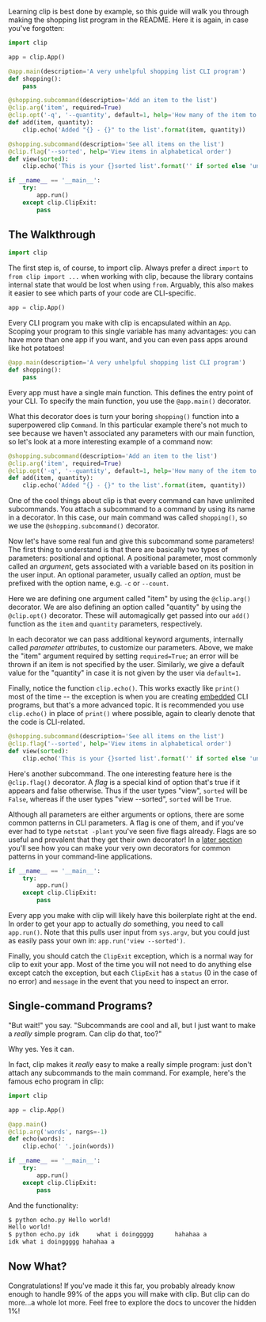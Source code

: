 Learning clip is best done by example, so this guide will walk you through making the shopping list program in the README. Here it is again, in case you've forgotten:

```python
import clip

app = clip.App()

@app.main(description='A very unhelpful shopping list CLI program')
def shopping():
	pass

@shopping.subcommand(description='Add an item to the list')
@clip.arg('item', required=True)
@clip.opt('-q', '--quantity', default=1, help='How many of the item to get')
def add(item, quantity):
	clip.echo('Added "{} - {}" to the list'.format(item, quantity))

@shopping.subcommand(description='See all items on the list')
@clip.flag('--sorted', help='View items in alphabetical order')
def view(sorted):
	clip.echo('This is your {}sorted list'.format('' if sorted else 'un'))

if __name__ == '__main__':
	try:
		app.run()
	except clip.ClipExit:
		pass
```

## The Walkthrough

```python
import clip
```

The first step is, of course, to import clip. Always prefer a direct `import` to `from clip import ...` when working with clip, because the library contains internal state that would be lost when using `from`. Arguably, this also makes it easier to see which parts of your code are CLI-specific.

```python
app = clip.App()
```

Every CLI program you make with clip is encapsulated within an `App`. Scoping your program to this single variable has many advantages: you can have more than one app if you want, and you can even pass apps around like hot potatoes!

```python
@app.main(description='A very unhelpful shopping list CLI program')
def shopping():
	pass
```

Every app must have a single main function. This defines the entry point of your CLI. To specify the main function, you use the `@app.main()` decorator.

What this decorator does is turn your boring `shopping()` function into a superpowered clip `Command`. In this particular example there's not much to see because we haven't associated any parameters with our main function, so let's look at a more interesting example of a command now:

```python
@shopping.subcommand(description='Add an item to the list')
@clip.arg('item', required=True)
@clip.opt('-q', '--quantity', default=1, help='How many of the item to get')
def add(item, quantity):
	clip.echo('Added "{} - {}" to the list'.format(item, quantity))
```

One of the cool things about clip is that every command can have unlimited subcommands. You attach a subcommand to a command by using its name in a decorator. In this case, our main command was called `shopping()`, so we use the `@shopping.subcommand()` decorator.

Now let's have some real fun and give this subcommand some parameters! The first thing to understand is that there are basically two types of parameters: positional and optional. A positional parameter, most commonly called an *argument*, gets associated with a variable based on its position in the user input. An optional parameter, usually called an *option*, must be prefixed with the option name, e.g. `-c` or `--count`.

Here we are defining one argument called "item" by using the `@clip.arg()` decorator. We are also defining an option called "quantity" by using the `@clip.opt()` decorator. These will automagically get passed into our `add()` function as the `item` and `quantity` parameters, respectively.

In each decorator we can pass additional keyword arguments, internally called *parameter attributes*, to customize our parameters. Above, we make the "item" argument required by setting `required=True`; an error will be thrown if an item is not specified by the user. Similarly, we give a default value for the "quantity" in case it is not given by the user via `default=1`.

Finally, notice the function `clip.echo()`. This works exactly like `print()` most of the time -- the exception is when you are creating [embedded](embedding.md) CLI programs, but that's a more advanced topic. It is recommended you use `clip.echo()` in place of `print()` where possible, again to clearly denote that the code is CLI-related.

```python
@shopping.subcommand(description='See all items on the list')
@clip.flag('--sorted', help='View items in alphabetical order')
def view(sorted):
	clip.echo('This is your {}sorted list'.format('' if sorted else 'un'))
```

Here's another subcommand. The one interesting feature here is the `@clip.flag()` decorator. A *flag* is a special kind of option that's true if it appears and false otherwise. Thus if the user types "view", `sorted` will be `False`, whereas if the user types "view --sorted", `sorted` will be `True`.

Although all parameters are either arguments or options, there are some common patterns in CLI parameters. A flag is one of them, and if you've ever had to type `netstat -plant` you've seen five flags already. Flags are so useful and prevalent that they get their own decorator! In a [later section](extending-clip.md) you'll see how you can make your very own decorators for common patterns in your command-line applications.

```python
if __name__ == '__main__':
	try:
		app.run()
	except clip.ClipExit:
		pass
```

Every app you make with clip will likely have this boilerplate right at the end. In order to get your app to actually *do* something, you need to call `app.run()`. Note that this pulls user input from `sys.argv`, but you could just as easily pass your own in: `app.run('view --sorted')`.

Finally, you should catch the `ClipExit` exception, which is a normal way for clip to exit your app. Most of the time you will not need to do anything else except catch the exception, but each `ClipExit` has a `status` (0 in the case of no error) and `message` in the event that you need to inspect an error.

## Single-command Programs?

"But wait!" you say. "Subcommands are cool and all, but I just want to make a *really* simple program. Can clip do that, too?"

Why yes. Yes it can.

In fact, clip makes it *really* easy to make a really simple program: just don't attach any subcommands to the main command. For example, here's the famous echo program in clip:

```python
import clip

app = clip.App()

@app.main()
@clip.arg('words', nargs=-1)
def echo(words):
	clip.echo(' '.join(words))

if __name__ == '__main__':
	try:
		app.run()
	except clip.ClipExit:
		pass
```

And the functionality:

```diff
$ python echo.py Hello world!
Hello world!
$ python echo.py idk     what i doinggggg      hahahaa a
idk what i doinggggg hahahaa a
```

## Now What?

Congratulations! If you've made it this far, you probably already know enough to handle 99% of the apps you will make with clip. But clip can do more...a whole lot more. Feel free to explore the docs to uncover the hidden 1%!
